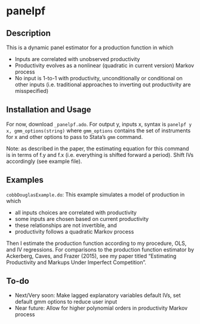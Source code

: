 # panelpf

## Description
This is a dynamic panel estimator for a production function in which
- Inputs are correlated with unobserved productivity
- Productivity evolves as a nonlinear (quadratic in current version) Markov process
- No input is 1-to-1 with productivity, unconditionally or conditional on other inputs (i.e. traditional approaches to inverting out productivity are misspecified)

## Installation and Usage
For now, download `_panelpf.ado`. For output y, inputs x, syntax is `panelpf y x, gmm_options(string)` where `gmm_options` contains the set of instruments for x and other options to pass to Stata’s `gmm` command.

Note: as described in the paper, the estimating equation for this command is in terms of f.y and f.x (i.e. everything is shifted forward a period). Shift IVs accordingly (see example file). 

## Examples

`cobbDouglasExample.do`: This example simulates a model of production in which
- all inputs choices are correlated with productivity
- some inputs are chosen based on current productivity
- these relationships are not invertible, and
- productivity follows a quadratic Markov process

Then I estimate the production function according to my procedure, OLS, and IV regressions. For comparisons to the production function estimator by Ackerberg, Caves, and Frazer (2015), see my paper titled “Estimating Productivity and Markups Under Imperfect Competition”.

## To-do
- Next/Very soon: Make lagged explanatory variables default IVs, set default gmm options to reduce user input
- Near future: Allow for higher polynomial orders in productivity Markov process 
